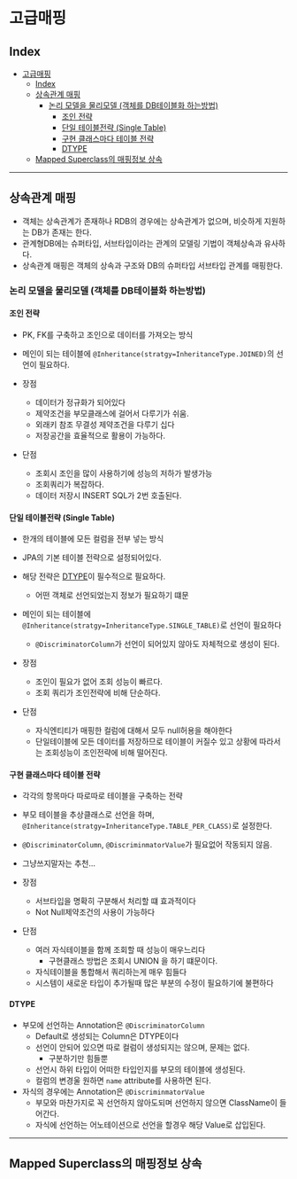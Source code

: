 # 고급매핑

## Index

- [고급매핑](#고급매핑)
  - [Index](#index)
  - [상속관계 매핑](#상속관계-매핑)
    - [논리 모델을 물리모델 (객체를 DB테이블화 하는방법)](#논리-모델을-물리모델-객체를-db테이블화-하는방법)
      - [조인 전략](#조인-전략)
      - [단일 테이블전략 (Single Table)](#단일-테이블전략-single-table)
      - [구현 클래스마다 테이블 전략](#구현-클래스마다-테이블-전략)
      - [DTYPE](#dtype)
  - [Mapped Superclass의 매핑정보 상속](#mapped-superclass의-매핑정보-상속)

---

## 상속관계 매핑

- 객체는 상속관계가 존재하나 RDB의 경우에는 상속관계가 없으며, 비슷하게 지원하는 DB가 존재는 한다.
- 관계형DB에는 슈퍼타입, 서브타입이라는 관계의 모델링 기법이 객체상속과 유사하다.
- 상속관계 매핑은 객체의 상속과 구조와 DB의 슈퍼타입 서브타입 관계를 매핑한다.

### 논리 모델을 물리모델 (객체를 DB테이블화 하는방법)

#### 조인 전략

- PK, FK를 구축하고 조인으로 데이터를 가져오는 방식
- 메인이 되는 테이블에 `@Inheritance(stratgy=InheritanceType.JOINED)`의 선언이 필요하다.

- 장점
  - 데이터가 정규화가 되어있다
  - 제약조건을 부모클래스에 걸어서 다루기가 쉬움.
  - 외래키 참조 무결성 제약조건을 다루기 십다
  - 저장공간을 효율적으로 활용이 가능하다.
- 단점
  - 조회시 조인을 많이 사용하기에 성능의 저하가 발생가능
  - 조회쿼리가 복잡하다.
  - 데이터 저장시 INSERT SQL가 2번 호출된다.

#### 단일 테이블전략 (Single Table)

- 한개의 테이블에 모든 컬럼을 전부 넣는 방식
- JPA의 기본 테이블 전략으로 설정되어있다.
- 해당 전략은 [DTYPE](#dtype)이 필수적으로 필요하다.
  - 어떤 객체로 선언되었는지 정보가 필요하기 떄문
- 메인이 되는 테이블에 `@Inheritance(stratgy=InheritanceType.SINGLE_TABLE)`로 선언이 필요하다

  - `@DiscriminatorColumn`가 선언이 되어있지 않아도 자체적으로 생성이 된다.

- 장점
  - 조인이 필요가 없어 조회 성능이 빠르다.
  - 조회 쿼리가 조인전략에 비해 단순하다.
- 단점
  - 자식엔티티가 매핑한 컬럼에 대해서 모두 null허용을 해야한다
  - 단일테이블에 모든 데이터를 저장하므로 테이블이 커질수 있고 상황에 따라서는 조회성능이 조인전략에 비해 떨어진다.

#### 구현 클래스마다 테이블 전략

- 각각의 항목마다 따로따로 테이블을 구축하는 전략
- 부모 테이블을 추상클래스로 선언을 하며, `@Inheritance(stratgy=InheritanceType.TABLE_PER_CLASS)`로 설정한다.
- `@DiscriminatorColumn`, `@DiscriminmatorValue`가 필요없어 작동되지 않음.
- 그냥쓰지말자는 추천...

- 장점
  - 서브타입을 명확히 구분해서 처리할 떄 효과적이다
  - Not Null제약조건의 사용이 가능하다
- 단점
  - 여러 자식테이블을 함께 조회할 때 성능이 매우느리다
    - 구현클래스 방법은 조회시 UNION 을 하기 떄문이다.
  - 자식테이블을 통합해서 쿼리하는게 매우 힘들다
  - 시스템이 새로운 타입이 추가될때 많은 부분의 수정이 필요하기에 불편하다

#### DTYPE

- 부모에 선언하는 Annotation은 `@DiscriminatorColumn`
  - Default로 생성되는 Column은 DTYPE이다
  - 선언이 안되어 있으면 따로 컬럼이 생성되지는 않으며, 문제는 없다.
    - 구분하기만 힘들뿐
  - 선언시 하위 타입이 어떠한 타입인지를 부모의 테이블에 생성된다.
  - 컬럼의 변경울 원하면 `name` attribute를 사용하면 된다.
- 자식의 경우에는 Annotation은 `@DiscriminmatorValue`
  - 부모와 마찬가지로 꼭 선언하지 않아도되며 선언하지 않으면 ClassName이 들어간다.
  - 자식에 선언하는 어노테이션으로 선언을 할경우 해당 Value로 삽입된다.

---

## Mapped Superclass의 매핑정보 상속
